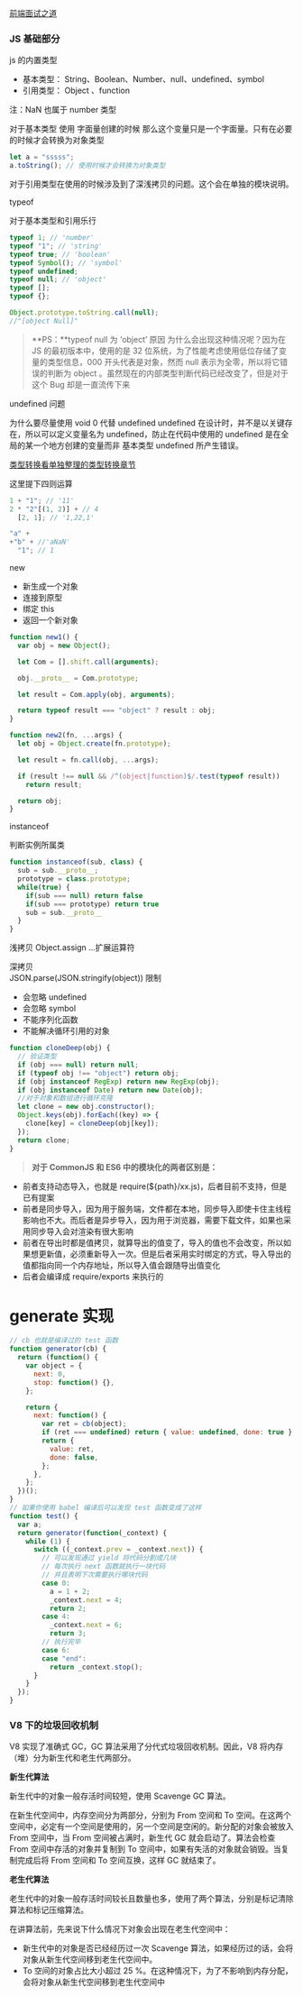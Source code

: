 [前端面试之道](https://juejin.im/book/6844733763675488269)

### JS 基础部分

js 的内置类型

- 基本类型： String、Boolean、Number、null、undefined、symbol
- 引用类型： Object 、function

注：NaN 也属于 number 类型

对于基本类型 使用 字面量创建的时候 那么这个变量只是一个字面量。只有在必要的时候才会转换为对象类型

```javascript
let a = "sssss";
a.toString(); // 使用时候才会转换为对象类型
```

对于引用类型在使用的时候涉及到了深浅拷贝的问题。这个会在单独的模块说明。

typeof

对于基本类型和引用乐行

```javascript
typeof 1; // 'number'
typeof "1"; // 'string'
typeof true; // 'boolean'
typeof Symbol(); // 'symbol'
typeof undefined;
typeof null; // 'object'
typeof [];
typeof {};

Object.prototype.toString.call(null);
//"[object Null]"
```

> **PS：**typeof null 为 ‘object’ 原因
> 为什么会出现这种情况呢？因为在 JS 的最初版本中，使用的是 32 位系统，为了性能考虑使用低位存储了变量的类型信息，000 开头代表是对象，然而 null 表示为全零，所以将它错误的判断为 object 。虽然现在的内部类型判断代码已经改变了，但是对于这个 Bug 却是一直流传下来

undefined 问题

为什么要尽量使用 void 0 代替 undefined
undefined 在设计时，并不是以关键存在，所以可以定义变量名为 undefined，防止在代码中使用的 undefined 是在全局的某一个地方创建的变量而非 基本类型 undefined 所产生错误。

[类型转换看单独整理的类型转换章节](http://creatorking.top/#/articleDetail?articleId=5f84733ead1e0336bf40e9c7)

这里提下四则运算

```javascript
1 + "1"; // '11'
2 * "2"[(1, 2)] + // 4
  [2, 1]; // '1,22,1'

"a" +
+"b" + //'aNaN'
  "1"; // 1
```

new

- 新生成一个对象
- 连接到原型
- 绑定 this
- 返回一个新对象

```javascript
function new1() {
  var obj = new Object();

  let Com = [].shift.call(arguments);

  obj.__proto__ = Com.prototype;

  let result = Com.apply(obj, arguments);

  return typeof result === "object" ? result : obj;
}

function new2(fn, ...args) {
  let obj = Object.create(fn.prototype);

  let result = fn.call(obj, ...args);

  if (result !== null && /^(object|function)$/.test(typeof result))
    return result;

  return obj;
}
```

instanceof

判断实例所属类

```javascript
function instanceof(sub, class) {
  sub = sub.__proto__;
  prototype = class.prototype;
  while(true) {
    if(sub === null) return false
    if(sub === prototype) return true
    sub = sub.__proto__
  }
}
```

浅拷贝
Object.assign ...扩展运算符

深拷贝  
JSON.parse(JSON.stringify(object)) 限制

- 会忽略 undefined
- 会忽略 symbol
- 不能序列化函数
- 不能解决循环引用的对象

```javascript
function cloneDeep(obj) {
  // 验证类型
  if (obj === null) return null;
  if (typeof obj !== "object") return obj;
  if (obj instanceof RegExp) return new RegExp(obj);
  if (obj instanceof Date) return new Date(obj);
  //对于对象和数组进行循环克隆
  let clone = new obj.constructor();
  Object.keys(obj).forEach((key) => {
    clone[key] = cloneDeep(obj[key]);
  });
  return clone;
}
```

> **对于 CommonJS 和 ES6 中的模块化的两者区别是：**

- 前者支持动态导入，也就是 require(\${path}/xx.js)，后者目前不支持，但是已有提案
- 前者是同步导入，因为用于服务端，文件都在本地，同步导入即使卡住主线程影响也不大。而后者是异步导入，因为用于浏览器，需要下载文件，如果也采用同步导入会对渲染有很大影响
- 前者在导出时都是值拷贝，就算导出的值变了，导入的值也不会改变，所以如果想更新值，必须重新导入一次。但是后者采用实时绑定的方式，导入导出的值都指向同一个内存地址，所以导入值会跟随导出值变化
- 后者会编译成 require/exports 来执行的

# generate 实现

```javascript
// cb 也就是编译过的 test 函数
function generator(cb) {
  return (function() {
    var object = {
      next: 0,
      stop: function() {},
    };

    return {
      next: function() {
        var ret = cb(object);
        if (ret === undefined) return { value: undefined, done: true };
        return {
          value: ret,
          done: false,
        };
      },
    };
  })();
}
// 如果你使用 babel 编译后可以发现 test 函数变成了这样
function test() {
  var a;
  return generator(function(_context) {
    while (1) {
      switch ((_context.prev = _context.next)) {
        // 可以发现通过 yield 将代码分割成几块
        // 每次执行 next 函数就执行一块代码
        // 并且表明下次需要执行哪块代码
        case 0:
          a = 1 + 2;
          _context.next = 4;
          return 2;
        case 4:
          _context.next = 6;
          return 3;
        // 执行完毕
        case 6:
        case "end":
          return _context.stop();
      }
    }
  });
}
```

### V8 下的垃圾回收机制

V8 实现了准确式 GC，GC 算法采用了分代式垃圾回收机制。因此，V8 将内存（堆）分为新生代和老生代两部分。

**新生代算法**

新生代中的对象一般存活时间较短，使用 Scavenge GC 算法。

在新生代空间中，内存空间分为两部分，分别为 From 空间和 To 空间。在这两个空间中，必定有一个空间是使用的，另一个空间是空闲的。新分配的对象会被放入 From 空间中，当 From 空间被占满时，新生代 GC 就会启动了。算法会检查 From 空间中存活的对象并复制到 To 空间中，如果有失活的对象就会销毁。当复制完成后将 From 空间和 To 空间互换，这样 GC 就结束了。

**老生代算法**

老生代中的对象一般存活时间较长且数量也多，使用了两个算法，分别是标记清除算法和标记压缩算法。

在讲算法前，先来说下什么情况下对象会出现在老生代空间中：

- 新生代中的对象是否已经经历过一次 Scavenge 算法，如果经历过的话，会将对象从新生代空间移到老生代空间中。
- To 空间的对象占比大小超过 25 %。在这种情况下，为了不影响到内存分配，会将对象从新生代空间移到老生代空间中
